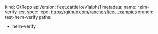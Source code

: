 kind: GitRepo
apiVersion: fleet.cattle.io/v1alpha1
metadata:
  name: helm-verify-test
spec:
  repo: https://github.com/rancher/fleet-examples
  branch: test-helm-verify
  paths:
  - helm-verify
